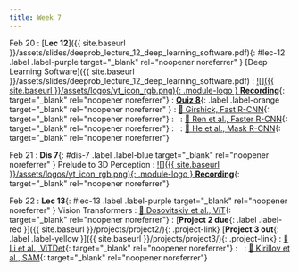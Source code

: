 ```yaml
---
title: Week 7
---
```


Feb 20
: [**Lec 12**]({{ site.baseurl }}/assets/slides/deeprob_lecture_12_deep_learning_software.pdf){: #lec-12 .label .label-purple target="_blank" rel="noopener noreferrer" } [Deep Learning Software]({{ site.baseurl }}/assets/slides/deeprob_lecture_12_deep_learning_software.pdf)
  : [![]({{ site.baseurl }}/assets/logos/yt_icon_rgb.png){: .module-logo } **Recording**](https://leccap.engin.umich.edu/leccap/player/r/9MA3mu){: target="_blank" rel="noopener noreferrer"}
: [**Quiz 8**](https://www.gradescope.com/courses/704549/){: .label .label-orange target="_blank" rel="noopener noreferrer" }
  : [📖 Girshick, Fast R-CNN](https://arxiv.org/abs/1504.08083){: target="_blank" rel="noopener noreferrer"}
: &nbsp;
  : [📖 Ren et al., Faster R-CNN](https://arxiv.org/abs/1506.01497){: target="_blank" rel="noopener noreferrer"}
: &nbsp;
  : [📖 He et al., Mask R-CNN](https://arxiv.org/abs/1703.06870){: target="_blank" rel="noopener noreferrer"}



Feb 21
: **Dis 7**{: #dis-7 .label .label-blue target="_blank" rel="noopener noreferrer" } Prelude to 3D Perception
  : [![]({{ site.baseurl }}/assets/logos/yt_icon_rgb.png){: .module-logo } **Recording**](https://leccap.engin.umich.edu/leccap/player/r/wXEByS){: target="_blank" rel="noopener noreferrer"}



Feb 22
: **Lec 13**{: #lec-13 .label .label-purple target="_blank" rel="noopener noreferrer" } Vision Transformers
  : [📖 Dosovitskiy et al., ViT](https://arxiv.org/abs/2010.11929){: target="_blank" rel="noopener noreferrer"}
: [**Project 2 due**{: .label .label-red }]({{ site.baseurl }}/projects/project2/){: .project-link} [**Project 3 out**{: .label .label-yellow }]({{ site.baseurl }}/projects/project3/){: .project-link}
  : [📖 Li et al., ViTDet](https://arxiv.org/abs/2203.16527){: target="_blank" rel="noopener noreferrer"}
: &nbsp;
  : [📖 Kirillov et al., SAM](https://arxiv.org/abs/2304.02643){: target="_blank" rel="noopener noreferrer"}

